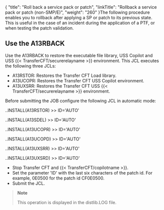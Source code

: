 {
    "title": "Roll back a service pack or patch",
    "linkTitle": "Rollback a service pack or patch &#40;non&#45;SMP/E&#41;",
    "weight": "260"
}The following procedure enables you to rollback after applying a SP or patch to its previous state. This is useful in the case of an incident during the application of a PTF, or when testing the patch validation.

## Use the A13RBACK

Use the A13RBACK to restore the executable file library, USS Copilot and USS {{< TransferCFT/securerelayname  >}} environment. This JCL executes the following three JCLs:

-   A13RSTOR: Restores the Transfer CFT Load library.
-   A13UCOPR: Restores the Transfer CFT USS Copilot environment.
-   A13UXSRR: Restores the Transfer CFT USS {{< TransferCFT/securerelayname >}} environment.

Before submitting the JOB configure the following JCL in automatic mode:

..INSTALL(A13RSTOR)   &gt;&gt; ID='AUTO'

..INSTALL(A13SDEL)    >&gt; ID='AUTO'

..INSTALL(A13UCOPR)   &gt;&gt; ID='AUTO'

..INSTALL(A13UCOPD)   &gt;&gt; ID='AUTO'

..INSTALL(A13UXSRR)   &gt;&gt; ID='AUTO'

..INSTALL(A13UXSRD)   &gt;&gt; ID='AUTO'

-   Stop Transfer CFT and {{< TransferCFT/copilotname >}}.
-   Set the parameter 'ID' with the last six characters of the patch id. For example,  0E0500 for the patch id CF0E0500.
-   Submit the JCL.

> **Note**
>
> This operation is displayed in the distlib.LOG file.
